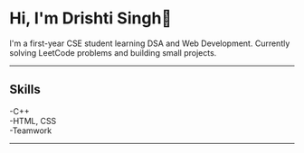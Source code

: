 # Hi, I'm Drishti Singh👋

I'm a first-year CSE student learning DSA and Web Development.
Currently solving LeetCode problems and building small projects.

---

## Skills
-C++  
-HTML, CSS  
-Teamwork  

---
